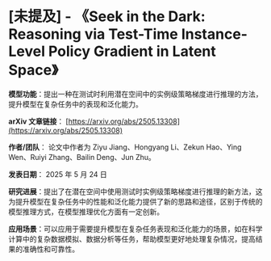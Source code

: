 # [未提及] - 《Seek in the Dark: Reasoning via Test-Time Instance-Level Policy Gradient in Latent Space》

**模型功能**：提出一种在测试时利用潜在空间中的实例级策略梯度进行推理的方法，提升模型在复杂任务中的表现和泛化能力。

**arXiv 文章链接**：
[https://arxiv.org/abs/2505.13308](https://arxiv.org/abs/2505.13308)

**作者/团队**：
论文中作者为 Ziyu Jiang、Hongyang Li、Zekun Hao、Ying Wen、Ruiyi Zhang、Bailin Deng、Jun Zhu。

**发表日期**：
2025 年 5 月 24 日

**研究进展**：提出了在潜在空间中使用测试时实例级策略梯度进行推理的新方法，这为提升模型在复杂任务中的性能和泛化能力提供了新的思路和途径，区别于传统的模型推理方式，在模型推理优化方面有一定创新。

**应用场景**：可以应用于需要提升模型在复杂任务表现和泛化能力的场景，如在科学计算中的复杂数据模拟、数据分析等任务，帮助模型更好地处理复杂情况，提高结果的准确性和可靠性。
